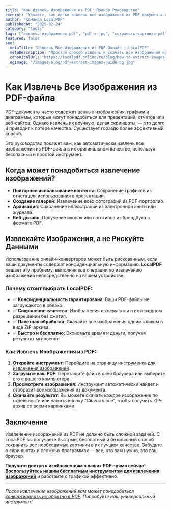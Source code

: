 ```yaml
---
title: "Как Извлечь Изображения из PDF: Полное Руководство"
excerpt: "Узнайте, как легко извлечь все изображения из PDF-документа в высоком качестве. Наш инструмент позволяет сохранить все картинки из PDF-файла в один клик, работая прямо в вашем браузере."
author: "Команда LocalPDF"
publishedAt: "2025-02-24"
category: "tools"
tags: ["извлечь-изображения-pdf", "pdf-в-jpg", "сохранить-картинки-pdf", "конвертер"]
featured: false
seo:
  metaTitle: "Извлечь Все Изображения из PDF Онлайн | LocalPDF"
  metaDescription: "Простой способ извлечь и скачать все изображения из PDF файла. Бесплатный и безопасный онлайн-инструмент, который уважает вашу конфиденциальность."
  canonicalUrl: "https://localpdf.online/ru/blog/how-to-extract-images-from-pdf"
  ogImage: "/images/blog/pdf-extract-images-guide-og.jpg"
---
```


# Как Извлечь Все Изображения из PDF-файла

PDF-документы часто содержат ценные изображения, графики и диаграммы, которые могут понадобиться для презентаций, отчетов или веб-сайтов. Однако извлечь их вручную, делая скриншоты, — это долго и приводит к потере качества. Существует гораздо более эффективный способ.

Это руководство покажет вам, как автоматически извлечь все изображения из PDF-файла в их оригинальном качестве, используя безопасный и простой инструмент.

## Когда может понадобиться извлечение изображений?

-   **Повторное использование контента**: Сохранение графиков из отчета для использования в презентации.
-   **Создание галерей**: Извлечение всех фотографий из PDF-портфолио.
-   **Архивация**: Сохранение иллюстраций из электронной книги или журнала.
-   **Веб-дизайн**: Получение иконок или логотипов из брендбука в формате PDF.

## Извлекайте Изображения, а не Рискуйте Данными

Использование онлайн-конвертеров может быть рискованным, если ваши документы содержат конфиденциальную информацию. **LocalPDF** решает эту проблему, выполняя все операции по извлечению изображений непосредственно на вашем устройстве.

### Почему стоит выбрать LocalPDF:

-   ✅ **Конфиденциальность гарантирована**: Ваши PDF-файлы не загружаются в облако.
-   ✅ **Сохранение качества**: Изображения извлекаются в их исходном разрешении без сжатия.
-   ✅ **Пакетная обработка**: Скачайте все изображения одним кликом в виде ZIP-архива.
-   ✅ **Быстро и бесплатно**: Экономьте время и деньги, получая результат мгновенно.

### Как Извлечь Изображения из PDF:

1.  **Откройте инструмент**: Перейдите на страницу [инструмента для извлечения изображений](/ru/extract-images-from-pdf).
2.  **Загрузите ваш PDF**: Перетащите файл в окно браузера или выберите его с вашего компьютера.
3.  **Просмотрите изображения**: Инструмент автоматически найдет и отобразит все изображения из документа.
4.  **Скачайте результат**: Вы можете скачать каждое изображение по отдельности или нажать кнопку "Скачать все", чтобы получить ZIP-архив со всеми картинками.

## Заключение

Извлечение изображений из PDF не должно быть сложной задачей. С LocalPDF вы получаете быстрый, бесплатный и безопасный способ сохранить все необходимые картинки в их лучшем качестве. Забудьте о скриншотах и сложных программах — все, что вам нужно, это ваш браузер.

**Получите доступ к изображениям в ваших PDF прямо сейчас!** **[Воспользуйтесь нашим бесплатным инструментом для извлечения изображений](/ru/extract-images-from-pdf)** и работайте с графикой эффективно.

---

*После извлечения изображений вам может понадобиться [конвертировать их обратно в PDF](/ru/image-to-pdf). Попробуйте наш универсальный инструмент!*

